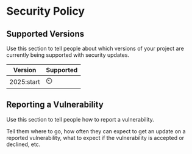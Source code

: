 # Security Policy

## Supported Versions

Use this section to tell people about which versions of your project are
currently being supported with security updates.

| Version | Supported          |
| ------   |  -----------------| 
| 2025:start    |       ⏲️          | 


## Reporting a Vulnerability

Use this section to tell people how to report a vulnerability.

Tell them where to go, how often they can expect to get an update on a
reported vulnerability, what to expect if the vulnerability is accepted or
declined, etc.
